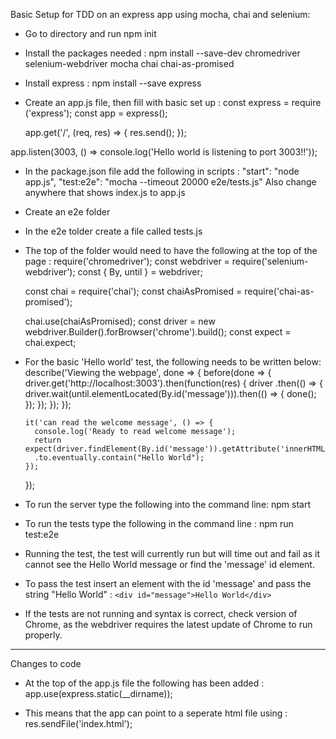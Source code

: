 Basic Setup for TDD on an express app using mocha, chai and selenium:

- Go to directory and run npm init

- Install the packages needed :
    npm install --save-dev chromedriver selenium-webdriver mocha chai chai-as-promised

- Install express :
    npm install --save express

- Create an app.js file, then fill with basic set up :
    const express = require ('express');
    const app = express();

    app.get('/', (req, res) => {
      res.send();
    });

app.listen(3003, () => console.log('Hello world is listening to port 3003!!'));

- In the package.json file add the following in scripts :
    "start": "node app.js",
    "test:e2e": "mocha --timeout 20000 e2e/tests.js"
    Also change anywhere that shows index.js to app.js

- Create an e2e folder

- In the e2e tolder create a file called tests.js

- The top of the folder would need to have the following at the top of the page :
    require('chromedriver');
    const webdriver = require('selenium-webdriver');
    const { By, until } = webdriver;

    const chai = require('chai');
    const chaiAsPromised = require('chai-as-promised');

    chai.use(chaiAsPromised);
    const driver = new webdriver.Builder().forBrowser('chrome').build();
    const expect = chai.expect;

- For the basic 'Hello world' test, the following needs to be written below:
    describe('Viewing the webpage', done => {
      before(done => {
        driver.get('http://localhost:3003').then(function(res) {
          driver
          .then(() => {
            driver.wait(until.elementLocated(By.id('message'))).then(() => {
              done();
            });
          });
        });
      });

      it('can read the welcome message', () => {
        console.log('Ready to read welcome message');
        return expect(driver.findElement(By.id('message')).getAttribute('innerHTML'))
        .to.eventually.contain("Hello World");
      });
    });

- To run the server type the following into the command line:
    npm start

- To run the tests type the following in the command line :
    npm run test:e2e

- Running the test, the test will currently run but will time out and fail as it cannot see the Hello World message or find the 'message' id element.

- To pass the test insert an element with the id 'message' and pass the string "Hello World" :
    `<div id="message">Hello World</div>`

- If the tests are not running and syntax is correct, check version of Chrome, as the webdriver requires the latest update of Chrome to run properly. 


********************************************************************************

Changes to code

- At the top of the app.js file the following has been added :
    app.use(express.static(__dirname));

- This means that the app can point to a seperate html file using :
    res.sendFile('index.html');

